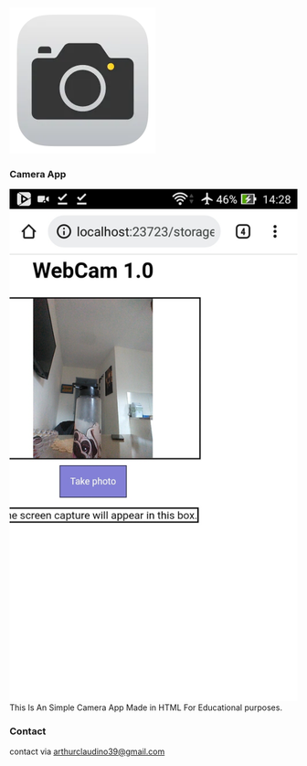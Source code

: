 ![Camera Logo](icon.png)
### Camera App
![Screenshot Taken From The Camera App With An ASUS Zenfone GO 5.5](Screenshot_2024-06-22-14-28-07.jpg)
This Is An Simple Camera App Made in HTML
For Educational purposes.
### Contact 
contact via arthurclaudino39@gmail.com
